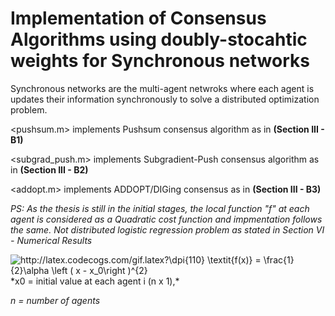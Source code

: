 # Implementation of Consensus Algorithms using doubly-stocahtic weights for Synchronous networks

Synchronous networks are the multi-agent netwroks where each agent is updates their information synchronously to solve a distributed optimization problem.

<pushsum.m> implements Pushsum consensus algorithm as in **(Section III - B1)**

<subgrad_push.m> implements Subgradient-Push consensus algorithm as in **(Section III - B2)**

<addopt.m> implements ADDOPT/DIGing consensus as in **(Section III - B3)**


*PS: As the thesis is still in the initial stages, the local function "f" at each agent is considered as a Quadratic cost function and impmentation follows the same.  Not distributed logistic regression problem as stated in Section VI - Numerical Results*

<img src="http://latex.codecogs.com/gif.latex?\dpi{110}&space;\textit{f(x)}&space;=&space;\frac{1}{2}\alpha&space;\left&space;(&space;x&space;-&space;x_0\right&space;)^{2}" title="http://latex.codecogs.com/gif.latex?\dpi{110} \textit{f(x)} = \frac{1}{2}\alpha \left ( x - x_0\right )^{2}" />
*x0 = initial value at each agent i (n x 1),*

*n = number of agents*

